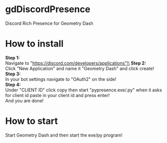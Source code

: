 # gdDiscordPresence
Discord Rich Presence for Geometry Dash

# How to install
**Step 1:**\
Navigate to "https://discord.com/developers/applications"!\
**Step 2:**\
Click "New Application" and name it "Geometry Dash" and click create!\
**Step 3:**\
In your bot settings navigate to "OAuth2" on the side!\
**Step 4:**\
Under "CLIENT ID" click copy then start "pypresence.exe/.py" when it asks for client id paste in your client id and press enter!\
And you are done!

# How to start
Start Geometry Dash and then start the exe/py program!

